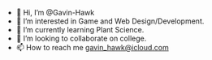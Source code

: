 - 👋 Hi, I’m @Gavin-Hawk
- 👀 I’m interested in Game and Web Design/Development.
- 🌱 I’m currently learning Plant Science.
- 💞️ I’m looking to collaborate on college.
- 📫 How to reach me gavin_hawk@icloud.com

<!---
Gavin-Hawk/Gavin-Hawk is a ✨ special ✨ repository because its `README.md` (this file) appears on your GitHub profile.
You can click the Preview link to take a look at your changes.
--->
